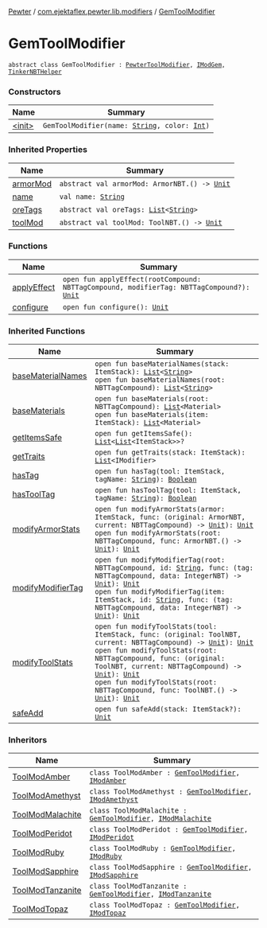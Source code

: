 [Pewter](../../index.md) / [com.ejektaflex.pewter.lib.modifiers](../index.md) / [GemToolModifier](./index.md)

# GemToolModifier

`abstract class GemToolModifier : `[`PewterToolModifier`](../../com.ejektaflex.pewter.api.core.modifiers/-pewter-tool-modifier/index.md)`, `[`IModGem`](../../com.ejektaflex.pewter.shared.gems/-i-mod-gem/index.md)`, `[`TinkerNBTHelper`](../../com.ejektaflex.pewter.lib.mixins/-tinker-n-b-t-helper/index.md)

### Constructors

| Name | Summary |
|---|---|
| [&lt;init&gt;](-init-.md) | `GemToolModifier(name: `[`String`](https://kotlinlang.org/api/latest/jvm/stdlib/kotlin/-string/index.html)`, color: `[`Int`](https://kotlinlang.org/api/latest/jvm/stdlib/kotlin/-int/index.html)`)` |

### Inherited Properties

| Name | Summary |
|---|---|
| [armorMod](../../com.ejektaflex.pewter.shared.gems/-i-mod-gem/armor-mod.md) | `abstract val armorMod: ArmorNBT.() -> `[`Unit`](https://kotlinlang.org/api/latest/jvm/stdlib/kotlin/-unit/index.html) |
| [name](../../com.ejektaflex.pewter.api.core.modifiers/-pewter-tool-modifier/name.md) | `val name: `[`String`](https://kotlinlang.org/api/latest/jvm/stdlib/kotlin/-string/index.html) |
| [oreTags](../../com.ejektaflex.pewter.shared.gems/-i-mod-gem/ore-tags.md) | `abstract val oreTags: `[`List`](https://kotlinlang.org/api/latest/jvm/stdlib/kotlin.collections/-list/index.html)`<`[`String`](https://kotlinlang.org/api/latest/jvm/stdlib/kotlin/-string/index.html)`>` |
| [toolMod](../../com.ejektaflex.pewter.shared.gems/-i-mod-gem/tool-mod.md) | `abstract val toolMod: ToolNBT.() -> `[`Unit`](https://kotlinlang.org/api/latest/jvm/stdlib/kotlin/-unit/index.html) |

### Functions

| Name | Summary |
|---|---|
| [applyEffect](apply-effect.md) | `open fun applyEffect(rootCompound: NBTTagCompound, modifierTag: NBTTagCompound?): `[`Unit`](https://kotlinlang.org/api/latest/jvm/stdlib/kotlin/-unit/index.html) |
| [configure](configure.md) | `open fun configure(): `[`Unit`](https://kotlinlang.org/api/latest/jvm/stdlib/kotlin/-unit/index.html) |

### Inherited Functions

| Name | Summary |
|---|---|
| [baseMaterialNames](../../com.ejektaflex.pewter.lib.mixins/-tinker-n-b-t-helper/base-material-names.md) | `open fun baseMaterialNames(stack: ItemStack): `[`List`](https://kotlinlang.org/api/latest/jvm/stdlib/kotlin.collections/-list/index.html)`<`[`String`](https://kotlinlang.org/api/latest/jvm/stdlib/kotlin/-string/index.html)`>`<br>`open fun baseMaterialNames(root: NBTTagCompound): `[`List`](https://kotlinlang.org/api/latest/jvm/stdlib/kotlin.collections/-list/index.html)`<`[`String`](https://kotlinlang.org/api/latest/jvm/stdlib/kotlin/-string/index.html)`>` |
| [baseMaterials](../../com.ejektaflex.pewter.lib.mixins/-tinker-n-b-t-helper/base-materials.md) | `open fun baseMaterials(root: NBTTagCompound): `[`List`](https://kotlinlang.org/api/latest/jvm/stdlib/kotlin.collections/-list/index.html)`<Material>`<br>`open fun baseMaterials(item: ItemStack): `[`List`](https://kotlinlang.org/api/latest/jvm/stdlib/kotlin.collections/-list/index.html)`<Material>` |
| [getItemsSafe](../../com.ejektaflex.pewter.api.core.modifiers/-pewter-tool-modifier/get-items-safe.md) | `open fun getItemsSafe(): `[`List`](https://kotlinlang.org/api/latest/jvm/stdlib/kotlin.collections/-list/index.html)`<`[`List`](https://kotlinlang.org/api/latest/jvm/stdlib/kotlin.collections/-list/index.html)`<ItemStack>>?` |
| [getTraits](../../com.ejektaflex.pewter.lib.mixins/-tinker-n-b-t-helper/get-traits.md) | `open fun getTraits(stack: ItemStack): `[`List`](https://kotlinlang.org/api/latest/jvm/stdlib/kotlin.collections/-list/index.html)`<IModifier>` |
| [hasTag](../../com.ejektaflex.pewter.lib.mixins/-tinker-n-b-t-helper/has-tag.md) | `open fun hasTag(tool: ItemStack, tagName: `[`String`](https://kotlinlang.org/api/latest/jvm/stdlib/kotlin/-string/index.html)`): `[`Boolean`](https://kotlinlang.org/api/latest/jvm/stdlib/kotlin/-boolean/index.html) |
| [hasToolTag](../../com.ejektaflex.pewter.lib.mixins/-tinker-n-b-t-helper/has-tool-tag.md) | `open fun hasToolTag(tool: ItemStack, tagName: `[`String`](https://kotlinlang.org/api/latest/jvm/stdlib/kotlin/-string/index.html)`): `[`Boolean`](https://kotlinlang.org/api/latest/jvm/stdlib/kotlin/-boolean/index.html) |
| [modifyArmorStats](../../com.ejektaflex.pewter.lib.mixins/-tinker-n-b-t-helper/modify-armor-stats.md) | `open fun modifyArmorStats(armor: ItemStack, func: (original: ArmorNBT, current: NBTTagCompound) -> `[`Unit`](https://kotlinlang.org/api/latest/jvm/stdlib/kotlin/-unit/index.html)`): `[`Unit`](https://kotlinlang.org/api/latest/jvm/stdlib/kotlin/-unit/index.html)<br>`open fun modifyArmorStats(root: NBTTagCompound, func: ArmorNBT.() -> `[`Unit`](https://kotlinlang.org/api/latest/jvm/stdlib/kotlin/-unit/index.html)`): `[`Unit`](https://kotlinlang.org/api/latest/jvm/stdlib/kotlin/-unit/index.html) |
| [modifyModifierTag](../../com.ejektaflex.pewter.lib.mixins/-tinker-n-b-t-helper/modify-modifier-tag.md) | `open fun modifyModifierTag(root: NBTTagCompound, id: `[`String`](https://kotlinlang.org/api/latest/jvm/stdlib/kotlin/-string/index.html)`, func: (tag: NBTTagCompound, data: IntegerNBT) -> `[`Unit`](https://kotlinlang.org/api/latest/jvm/stdlib/kotlin/-unit/index.html)`): `[`Unit`](https://kotlinlang.org/api/latest/jvm/stdlib/kotlin/-unit/index.html)<br>`open fun modifyModifierTag(item: ItemStack, id: `[`String`](https://kotlinlang.org/api/latest/jvm/stdlib/kotlin/-string/index.html)`, func: (tag: NBTTagCompound, data: IntegerNBT) -> `[`Unit`](https://kotlinlang.org/api/latest/jvm/stdlib/kotlin/-unit/index.html)`): `[`Unit`](https://kotlinlang.org/api/latest/jvm/stdlib/kotlin/-unit/index.html) |
| [modifyToolStats](../../com.ejektaflex.pewter.lib.mixins/-tinker-n-b-t-helper/modify-tool-stats.md) | `open fun modifyToolStats(tool: ItemStack, func: (original: ToolNBT, current: NBTTagCompound) -> `[`Unit`](https://kotlinlang.org/api/latest/jvm/stdlib/kotlin/-unit/index.html)`): `[`Unit`](https://kotlinlang.org/api/latest/jvm/stdlib/kotlin/-unit/index.html)<br>`open fun modifyToolStats(root: NBTTagCompound, func: (original: ToolNBT, current: NBTTagCompound) -> `[`Unit`](https://kotlinlang.org/api/latest/jvm/stdlib/kotlin/-unit/index.html)`): `[`Unit`](https://kotlinlang.org/api/latest/jvm/stdlib/kotlin/-unit/index.html)<br>`open fun modifyToolStats(root: NBTTagCompound, func: ToolNBT.() -> `[`Unit`](https://kotlinlang.org/api/latest/jvm/stdlib/kotlin/-unit/index.html)`): `[`Unit`](https://kotlinlang.org/api/latest/jvm/stdlib/kotlin/-unit/index.html) |
| [safeAdd](../../com.ejektaflex.pewter.api.core.modifiers/-pewter-tool-modifier/safe-add.md) | `open fun safeAdd(stack: ItemStack?): `[`Unit`](https://kotlinlang.org/api/latest/jvm/stdlib/kotlin/-unit/index.html) |

### Inheritors

| Name | Summary |
|---|---|
| [ToolModAmber](../../com.ejektaflex.pewter.mods.commongems.tool/-tool-mod-amber/index.md) | `class ToolModAmber : `[`GemToolModifier`](./index.md)`, `[`IModAmber`](../../com.ejektaflex.pewter.shared.gems/-i-mod-amber/index.md) |
| [ToolModAmethyst](../../com.ejektaflex.pewter.mods.commongems.tool/-tool-mod-amethyst/index.md) | `class ToolModAmethyst : `[`GemToolModifier`](./index.md)`, `[`IModAmethyst`](../../com.ejektaflex.pewter.shared.gems/-i-mod-amethyst/index.md) |
| [ToolModMalachite](../../com.ejektaflex.pewter.mods.commongems.tool/-tool-mod-malachite/index.md) | `class ToolModMalachite : `[`GemToolModifier`](./index.md)`, `[`IModMalachite`](../../com.ejektaflex.pewter.shared.gems/-i-mod-malachite/index.md) |
| [ToolModPeridot](../../com.ejektaflex.pewter.mods.commongems.tool/-tool-mod-peridot/index.md) | `class ToolModPeridot : `[`GemToolModifier`](./index.md)`, `[`IModPeridot`](../../com.ejektaflex.pewter.shared.gems/-i-mod-peridot/index.md) |
| [ToolModRuby](../../com.ejektaflex.pewter.mods.commongems.tool/-tool-mod-ruby/index.md) | `class ToolModRuby : `[`GemToolModifier`](./index.md)`, `[`IModRuby`](../../com.ejektaflex.pewter.shared.gems/-i-mod-ruby/index.md) |
| [ToolModSapphire](../../com.ejektaflex.pewter.mods.commongems.tool/-tool-mod-sapphire/index.md) | `class ToolModSapphire : `[`GemToolModifier`](./index.md)`, `[`IModSapphire`](../../com.ejektaflex.pewter.shared.gems/-i-mod-sapphire/index.md) |
| [ToolModTanzanite](../../com.ejektaflex.pewter.mods.commongems.tool/-tool-mod-tanzanite/index.md) | `class ToolModTanzanite : `[`GemToolModifier`](./index.md)`, `[`IModTanzanite`](../../com.ejektaflex.pewter.shared.gems/-i-mod-tanzanite/index.md) |
| [ToolModTopaz](../../com.ejektaflex.pewter.mods.commongems.tool/-tool-mod-topaz/index.md) | `class ToolModTopaz : `[`GemToolModifier`](./index.md)`, `[`IModTopaz`](../../com.ejektaflex.pewter.shared.gems/-i-mod-topaz/index.md) |
